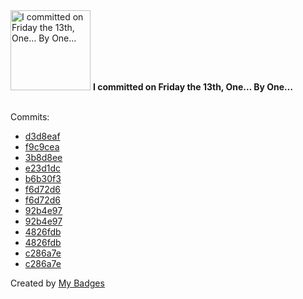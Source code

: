 <img src="https://my-badges.github.io/my-badges/friday-13.png" alt="I committed on Friday the 13th, One… By One…" title="I committed on Friday the 13th, One… By One…" width="128">
<strong>I committed on Friday the 13th, One… By One…</strong>
<br><br>

Commits:

- <a href="https://github.com/hyli-org/devhub-hyli/commit/d3d8eaf996449c30892fa8873e7cad87405cda29">d3d8eaf</a>
- <a href="https://github.com/alexture/devhub-hyle/commit/f9c9ceab5beb3a3ce250053759900e50fe54eeeb">f9c9cea</a>
- <a href="https://github.com/alexture/devhub-hyle/commit/3b8d8ee6a99dd52afcc781ce95f4e6b5c6e09cc6">3b8d8ee</a>
- <a href="https://github.com/alexture/devhub-hyle/commit/e23d1dcfde93270d29a01fc12af2b655fc89f676">e23d1dc</a>
- <a href="https://github.com/alexture/devhub-hyle/commit/b6b30f3081d04196385104aa61640df6eec38758">b6b30f3</a>
- <a href="https://github.com/alexture/devhub-hyle/commit/f6d72d6c39a97439b61e5423328df56be0086b1e">f6d72d6</a>
- <a href="https://github.com/hyli-org/devhub-hyli/commit/f6d72d6c39a97439b61e5423328df56be0086b1e">f6d72d6</a>
- <a href="https://github.com/alexture/devhub-hyle/commit/92b4e97b88423c5e399beecd9d0bb5079115f1aa">92b4e97</a>
- <a href="https://github.com/hyli-org/devhub-hyli/commit/92b4e97b88423c5e399beecd9d0bb5079115f1aa">92b4e97</a>
- <a href="https://github.com/alexture/devhub-hyle/commit/4826fdbdb350ae294b18e8c979996eb5ecd817e0">4826fdb</a>
- <a href="https://github.com/hyli-org/devhub-hyli/commit/4826fdbdb350ae294b18e8c979996eb5ecd817e0">4826fdb</a>
- <a href="https://github.com/alexture/devhub-hyle/commit/c286a7e272bffde8ceb54c0070ee7d7b7b08860f">c286a7e</a>
- <a href="https://github.com/hyli-org/devhub-hyli/commit/c286a7e272bffde8ceb54c0070ee7d7b7b08860f">c286a7e</a>


Created by <a href="https://github.com/my-badges/my-badges">My Badges</a>